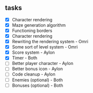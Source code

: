 ## tasks
- [x] Character rendering 
- [x] Maze generation algorithm
- [x] Functioning borders
- [x] Character rendering
- [x] Rewriting the rendering system - Omri
- [x] Some sort of level system - Omri
- [x] Score system - Aylon
- [x] Timer - Both
- [ ] Better player character - Aylon
- [ ] Better bonus icon - Aylon
- [ ] Code cleanup - Aylon
- [ ] Enemies (optional) - Both
- [ ] Bonuses (optional) - Both
